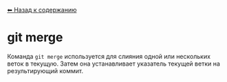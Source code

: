 [⬅ Назад к содержанию](./README.md)

# git merge

Команда `git merge` используется для слияния одной или нескольких веток в текущую. Затем она устанавливает указатель текущей ветки на результирующий коммит.